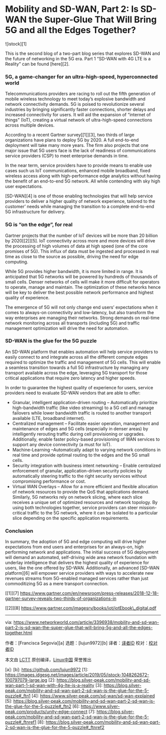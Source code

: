 [#]: collector: (lujun9972)
[#]: translator: ( )
[#]: reviewer: ( )
[#]: publisher: ( )
[#]: url: ( )
[#]: subject: (Mobility and SD-WAN, Part 2: Is SD-WAN the Super-Glue That Will Bring 5G and all the Edges Together?)
[#]: via: (https://www.networkworld.com/article/3396938/mobility-and-sd-wan-part-2-is-sd-wan-the-super-glue-that-will-bring-5g-and-all-the-edges-together.html)
[#]: author: (Francisca Segovia )

Mobility and SD-WAN, Part 2: Is SD-WAN the Super-Glue That Will Bring 5G and all the Edges Together?
======

![istock][1]

This is the second blog of a two-part blog series that explores SD-WAN and the future of networking in the 5G era. Part 1 “SD-WAN with 4G LTE is a Reality” can be found [here][2].

### **5G, a game-changer for an ultra-high-speed, hyperconnected world**

Telecommunications providers are racing to roll out the fifth generation of mobile wireless technology to meet today’s explosive bandwidth and network connectivity demands. 5G is poised to revolutionize several industries by bringing significantly faster connections, shorter delays and increased connectivity for users. It will aid the expansion of “internet of things” (IoT), creating a virtual network of ultra-high-speed connections across multiple devices.

According to a recent Gartner survey[[1]][3], two thirds of large organizations have plans to deploy 5G by 2020. A full end-to-end deployment will take many more years. The firm also projects that one major issue that 5G users face is the lack of readiness of communications service providers (CSP) to meet enterprise demands in time.

In the near term, service providers have to provide means to enable use cases such us IoT communications, enhanced mobile broadband, fixed wireless access along with high-performance edge analytics without having the benefit of an end-to-end 5G network. All while contending with sky high user expectations.

[SD-WAN][4] is one of those enabling technologies that will help service providers to deliver a higher quality of network experience, tailored to the customer’ needs while managing the transition to a complete end-to-end 5G infrastructure for delivery.

### **5G is “on the edge”, for real**

Gartner projects that the number of IoT devices will be more than 20 billion by 2020[[2]][5]. IoT connectivity across more and more devices will drive the processing of high volumes of data at high speed (one of the core promises of 5G). This influx of data must be ingested and processed in real time as close to the source as possible, driving the need for edge computing.

While 5G provides higher bandwidth, it is more limited in range. It is anticipated that 5G networks will be powered by hundreds of thousands of small cells. Denser networks of cells will make it more difficult for operators to operate, manage and maintain. The optimization of these networks hence will be key to deliver the best possible network performance and highest quality of experience.

The emergence of 5G will not only change end users’ expectations when it comes to always-on connectivity and low-latency, but also transform the way enterprises are managing their networks. Strong demands on real-time network monitoring across all transports (including 5G) and traffic management optimization will drive the need for automation.

### **SD-WAN is the glue for the 5G puzzle**

An SD-WAN platform that enables automation will help service providers to easily connect to and integrate across all the different compute edges required to optimize the traffic and management of 5G cells. This will enable a seamless transition towards a full 5G infrastructure by managing any transport available across the edge, leveraging 5G transport for those critical applications that require zero latency and higher speeds.

In order to guarantee the highest quality of experience for users, service providers need to evaluate SD-WAN vendors that are able to offer:

  * Granular, intelligent application-driven routing – Automatically prioritize high-bandwidth traffic (like video streaming) to a 5G cell and manage failovers while lower bandwidth traffic is routed to another transport available (LTE, broadband internet).
  * Centralized management – Facilitate easier operation, management and maintenance of edges and 5G cells (especially in denser areas) by intelligently rerouting traffic during cell provisioning or upgrades. Additionally, enable faster policy-based provisioning of WAN services to support any device connectivity (a must for IoT).
  * Machine-Learning –Automatically adapt to varying network conditions in real time and provide optimal routing to the edges and the 5G small cells.
  * Security integration with business intent networking – Enable centralized enforcement of granular, application-driven security policies by automatically steering traffic to the right security services without compromising performance or cost.
  * Virtual WAN Overlays – Allow for a more efficient and flexible allocation of network resources to provide the QoS that applications demand. Similarly, 5G networks rely on network slicing, where each slice receives a unique set of optimized resources and network topology. By using both technologies together, service providers can steer mission-critical traffic to the 5G network, where it can be isolated to a particular slice depending on the specific application requirements.



### **Conclusion**

In summary, the adoption of 5G and edge computing will drive higher expectations from end users and enterprises for an always-on, high performing network and applications. The initial success of 5G deployment will demand an automated, self-driving wide area network foundation with underlay intelligence that delivers the highest quality of experience for users, like the one offered by SD-WAN. Additionally, an advanced [SD-WAN platform][6] will empower service providers with ways to accelerate new revenues streams from 5G-enabled managed services rather than just commoditizing 5G as a mere transport connection.

[[1]][7] <https://www.gartner.com/en/newsroom/press-releases/2018-12-18-gartner-survey-reveals-two-thirds-of-organizations-in>

[[2]][8] <https://www.gartner.com/imagesrv/books/iot/iotEbook\_digital.pdf>

--------------------------------------------------------------------------------

via: https://www.networkworld.com/article/3396938/mobility-and-sd-wan-part-2-is-sd-wan-the-super-glue-that-will-bring-5g-and-all-the-edges-together.html

作者：[Francisca Segovia][a]
选题：[lujun9972][b]
译者：[译者ID](https://github.com/译者ID)
校对：[校对者ID](https://github.com/校对者ID)

本文由 [LCTT](https://github.com/LCTT/TranslateProject) 原创编译，[Linux中国](https://linux.cn/) 荣誉推出

[a]: 
[b]: https://github.com/lujun9972
[1]: https://images.idgesg.net/images/article/2019/05/istock-1048262672-100797079-large.jpg
[2]: https://blog.silver-peak.com/mobility-and-sd-wan-part-1-sd-wan-with-4g-lte-is-a-reality
[3]: https://blog.silver-peak.com/mobility-and-sd-wan-part-2-sd-wan-is-the-glue-for-the-5-puzzle#_ftn1
[4]: https://www.silver-peak.com/sd-wan/sd-wan-explained
[5]: https://blog.silver-peak.com/mobility-and-sd-wan-part-2-sd-wan-is-the-glue-for-the-5-puzzle#_ftn2
[6]: https://www.silver-peak.com/products/unity-edge-connect
[7]: https://blog.silver-peak.com/mobility-and-sd-wan-part-2-sd-wan-is-the-glue-for-the-5-puzzle#_ftnref1
[8]: https://blog.silver-peak.com/mobility-and-sd-wan-part-2-sd-wan-is-the-glue-for-the-5-puzzle#_ftnref2
